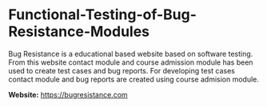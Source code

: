# Functional-Testing-of-Bug-Resistance-Modules
Bug Resistance is a educational based website based on software testing. From this website contact module and course admission module has been used to create test cases and bug reports.
For developing test cases contact module and bug reports are created using course admision module.

**Website:**
https://bugresistance.com

